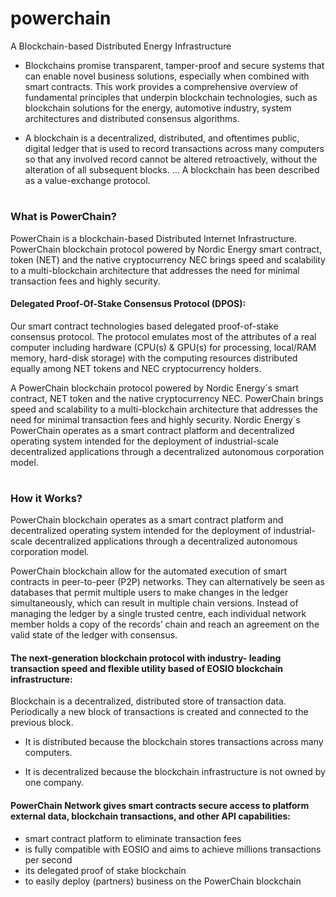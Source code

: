 # powerchain
A Blockchain-based Distributed Energy Infrastructure



- Blockchains promise transparent, tamper-proof and secure systems that can enable novel business solutions, especially when combined with smart contracts. This work provides a comprehensive overview of fundamental principles that underpin blockchain technologies, such as blockchain solutions for the energy, automotive industry, system architectures and distributed consensus algorithms.

- A blockchain is a decentralized, distributed, and oftentimes public, digital ledger that is used to record transactions across many computers so that any involved record cannot be altered retroactively, without the alteration of all subsequent blocks. ... A blockchain has been described as a value-exchange protocol.


#

### What is PowerChain?

PowerChain is a blockchain-based Distributed Internet Infrastructure. PowerChain blockchain protocol powered by Nordic Energy smart contract, token (NET) and the native cryptocurrency NEC brings speed and scalability to a multi-blockchain architecture that addresses the need for minimal transaction fees and highly security.



#### Delegated Proof-Of-Stake Consensus Protocol (DPOS):

Our smart contract technologies based delegated proof-of-stake consensus protocol. The protocol emulates most of the attributes of a real computer including hardware (CPU(s) & GPU(s) for processing, local/RAM memory, hard-disk storage) with the computing resources distributed equally among NET tokens and NEC cryptocurrency holders.


A PowerChain blockchain protocol powered by Nordic Energy´s smart contract, NET token and the native cryptocurrency NEC. PowerChain brings speed and scalability to a multi-blockchain architecture that addresses the need for minimal transaction fees and highly security. Nordic Energy´s PowerChain operates as a smart contract platform and decentralized operating system intended for the deployment of industrial-scale decentralized applications through a decentralized autonomous corporation model.


#

### How it Works?

PowerChain blockchain operates as a smart contract platform and decentralized operating system intended for the deployment of industrial-scale decentralized applications through a decentralized autonomous corporation model.

PowerChain blockchain allow for the automated execution of smart contracts in peer-to-peer (P2P) networks. They can alternatively be seen as databases that permit multiple users to make changes in the ledger simultaneously, which can result in multiple chain versions. Instead of managing the ledger by a single trusted centre, each individual network member holds a copy of the records’ chain and reach an agreement on the valid state of the ledger with consensus.


#### The next-generation blockchain protocol with industry- leading transaction speed and flexible utility based of EOSIO blockchain infrastructure:

Blockchain is a decentralized, distributed store of transaction data. Periodically a new block of transactions is created and connected to the previous block. 

- It is distributed because the blockchain stores transactions across many computers. 

- It is decentralized because the blockchain infrastructure is not owned by one company.



#### PowerChain Network gives smart contracts secure access to platform external data, blockchain transactions, and other API capabilities:

- smart contract platform to eliminate transaction fees
- is fully compatible with EOSIO and aims to achieve millions transactions per second
- its delegated proof of stake blockchain
- to easily deploy (partners) business on the PowerChain blockchain



